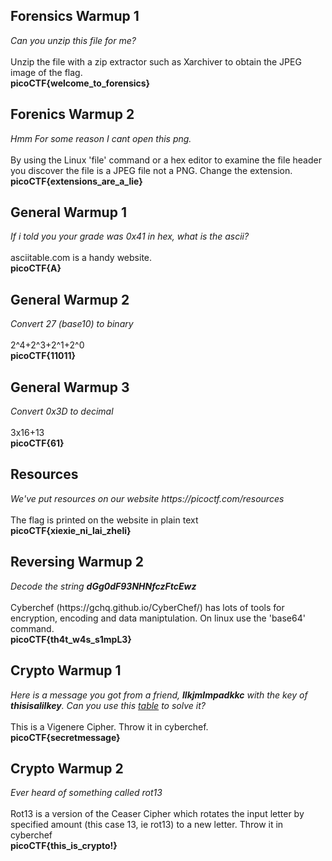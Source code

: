 <h2>Forensics Warmup 1</h2>
<i>Can you unzip this file for me?</i>
<br>
<br>Unzip the file with a zip extractor such as Xarchiver to obtain the JPEG image of the flag.
<br><b>picoCTF{welcome_to_forensics}</b>
<h2>Forenics Warmup 2</h2>
<i>Hmm For some reason I cant open this png.</i>
<br>
<br>By using the Linux 'file' command or a hex editor to examine the file header you discover the file is a JPEG file not a PNG. Change the extension.
<br><b>picoCTF{extensions_are_a_lie}</b>
<h2>General Warmup 1</h2>
<i>If i told you your grade was 0x41 in hex, what is the ascii?</i>
<br>
<br>asciitable.com is a handy website.
<br><b>picoCTF{A}</b>
<h2>General Warmup 2</h2>
<i>Convert 27 (base10) to binary</i>
<br>
<br>2^4+2^3+2^1+2^0
<br><b>picoCTF{11011}</b>
<h2>General Warmup 3</h2>
<i>Convert 0x3D to decimal</i>
<br>
<br>3x16+13
<br><b>picoCTF{61}</b>
<h2>Resources</h2>
<i>We've put resources on our website https://picoctf.com/resources</i>
<br>
<br>The flag is printed on the website in plain text
<br><b>picoCTF{xiexie_ni_lai_zheli}</b>
<h2>Reversing Warmup 2</h2>
<i>Decode the string <b>dGg0dF93NHNfczFtcEwz</b></i>
<br>
<br>Cyberchef (https://gchq.github.io/CyberChef/) has lots of tools for encryption, encoding and data maniptulation. On linux use the 'base64' command.
<br><b>picoCTF{th4t_w4s_s1mpL3}</b>
<h2>Crypto Warmup 1</h2>
<i>Here is a message you got from a friend, <b>llkjmlmpadkkc</b> with the key of <b>thisisalilkey</b>. Can you use this <a href="table-1.txt">table</a> to solve it?</i>
<br>
<br>This is a Vigenere Cipher. Throw it in cyberchef.
<br><b>picoCTF{secretmessage}</b>
<h2>Crypto Warmup 2</h2>
<i>Ever heard of something called rot13</i>
<br>
<br>Rot13 is a version of the Ceaser Cipher which rotates the input letter by specified amount (this case 13, ie rot13) to a new letter. Throw it in cyberchef 
<br><b>picoCTF{this_is_crypto!}</b>
